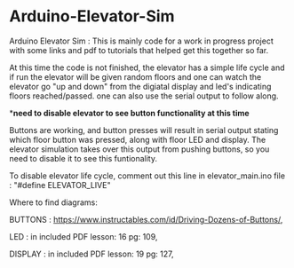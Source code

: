 # Arduino-Elevator-Sim
Arduino Elevator Sim : This is mainly code for a work in progress project with some links and pdf to tutorials that helped get this together so far.

At this time the code is not finished, the elevator has a simple life cycle and if run the elevator will be given random floors and one can watch the elevator go "up and down" from the digiatal display and led's indicating floors reached/passed. one can also use the serial output to follow along.

***need to disable elevator to see button functionality at this time**

Buttons are working, and button presses will result in serial output stating which floor button was pressed, along with floor LED and display. The elevator simulation takes over this output from pushing buttons, so you need to disable it to see this funtionality.

To disable elevator life cycle, comment out this line in elevator_main.ino file :     "#define ELEVATOR_LIVE"

Where to find diagrams:

BUTTONS : https://www.instructables.com/id/Driving-Dozens-of-Buttons/,

LED     : in included PDF lesson: 16 pg: 109,

DISPLAY : in included PDF lesson: 19 pg: 127,
